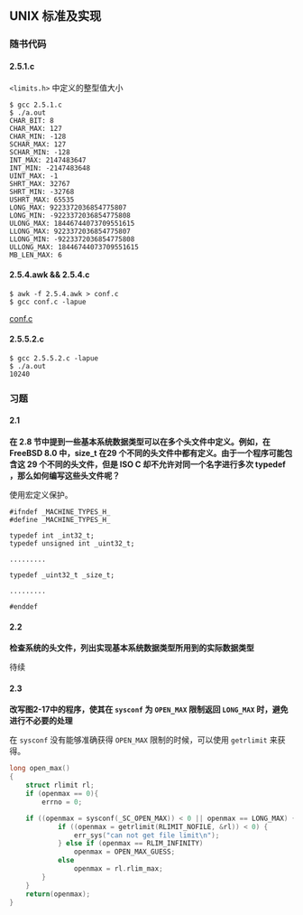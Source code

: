 ## UNIX 标准及实现


### 随书代码


#### 2.5.1.c

```<limits.h>``` 中定义的整型值大小

```shell
$ gcc 2.5.1.c
$ ./a.out
CHAR_BIT: 8
CHAR_MAX: 127
CHAR_MIN: -128
SCHAR_MAX: 127
SCHAR_MIN: -128
INT_MAX: 2147483647
INT_MIN: -2147483648
UINT_MAX: -1
SHRT_MAX: 32767
SHRT_MIN: -32768
USHRT_MAX: 65535
LONG_MAX: 9223372036854775807
LONG_MIN: -9223372036854775808
ULONG_MAX: 18446744073709551615
LLONG_MAX: 9223372036854775807
LLONG_MIN: -9223372036854775808
ULLONG_MAX: 18446744073709551615
MB_LEN_MAX: 6
```


#### 2.5.4.awk && 2.5.4.c

```shell
$ awk -f 2.5.4.awk > conf.c
$ gcc conf.c -lapue
```

[conf.c](conf.c)


#### 2.5.5.2.c

```shell
$ gcc 2.5.5.2.c -lapue
$ ./a.out
10240
```


### 习题


#### 2.1
**在 2.8 节中提到一些基本系统数据类型可以在多个头文件中定义。例如，在 FreeBSD 8.0 中，size_t 在29 个不同的头文件中都有定义。由于一个程序可能包含这 29 个不同的头文件，但是 ISO C 却不允许对同一个名字进行多次 typedef ，那么如何编写这些头文件呢？**

使用宏定义保护。

```
#ifndef _MACHINE_TYPES_H_
#define _MACHINE_TYPES_H_

typedef int _int32_t;
typedef unsigned int _uint32_t;

.........

typedef _uint32_t _size_t;

.........

#enddef
```


#### 2.2
**检查系统的头文件，列出实现基本系统数据类型所用到的实际数据类型**

待续


#### 2.3
**改写图2-17中的程序，使其在 ```sysconf``` 为 ```OPEN_MAX``` 限制返回 ```LONG_MAX``` 时，避免进行不必要的处理**

在 ```sysconf``` 没有能够准确获得 ```OPEN_MAX``` 限制的时候，可以使用 ```getrlimit``` 来获得。

```C
long open_max()
{
    struct rlimit rl;
    if (openmax == 0){
        errno = 0;

    if ((openmax = sysconf(_SC_OPEN_MAX)) < 0 || openmax == LONG_MAX) {
            if ((openmax = getrlimit(RLIMIT_NOFILE, &rl)) < 0) {
                err_sys("can not get file limit\n");
            } else if (openmax == RLIM_INFINITY)
                openmax = OPEN_MAX_GUESS;
            else
                openmax = rl.rlim_max;
        }
    }
    return(openmax);
}
```